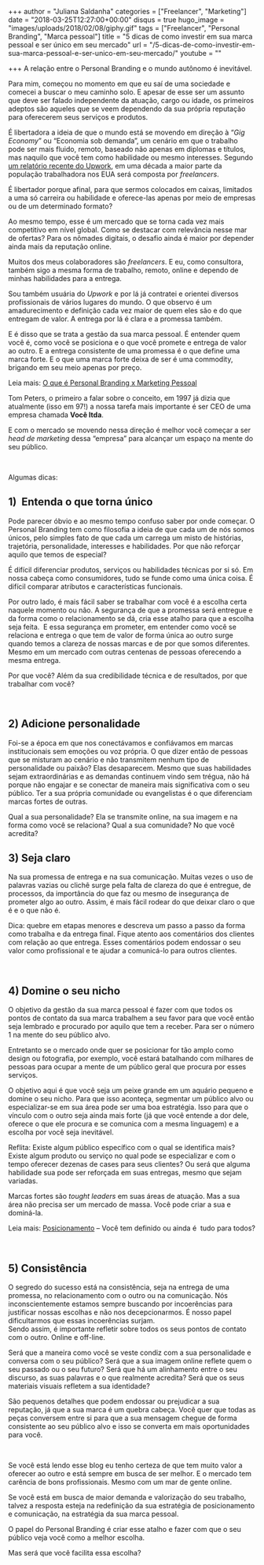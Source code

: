 +++
author = "Juliana Saldanha"
categories = ["Freelancer", "Marketing"]
date = "2018-03-25T12:27:00+00:00"
disqus = true
hugo_image = "images/uploads/2018/02/08/giphy.gif"
tags = ["Freelancer", "Personal Branding", "Marca pessoal"]
title = "5 dicas de como investir em sua marca pessoal e ser único em seu mercado"
url = "/5-dicas-de-como-investir-em-sua-marca-pessoal-e-ser-unico-em-seu-mercado/"
youtube = ""

+++
A relação entre o Personal Branding e o mundo autônomo é inevitável. 

Para mim, começou no momento em que eu saí de uma sociedade e comecei a buscar o meu caminho solo. E apesar de esse ser um assunto que deve ser falado independente da atuação, cargo ou idade, os primeiros adeptos são aqueles que se veem dependendo da sua própria reputação para oferecerem seus serviços e produtos. 

É libertadora a ideia de que o mundo está se movendo em direção à “_Gig Economy_” ou “Economia sob demanda”, um cenário em que o trabalho pode ser mais fluido, remoto, baseado não apenas em diplomas e títulos, mas naquilo que você tem como habilidade ou mesmo interesses. Segundo [um relatório recente do Upwork](https://www.upwork.com/i/freelancing-in-america/2017/), em uma década a maior parte da população trabalhadora nos EUA será composta por _freelancers_. 

É libertador porque afinal, para que sermos colocados em caixas, limitados a uma só carreira ou habilidade e oferece-las apenas por meio de empresas ou de um determinado formato?

Ao mesmo tempo, esse é um mercado que se torna cada vez mais competitivo em nível global. Como se destacar com relevância nesse mar de ofertas? Para os nômades digitais, o desafio ainda é maior por depender ainda mais da reputação online. 

Muitos dos meus colaboradores são _freelancers_. E eu, como consultora, também sigo a mesma forma de trabalho, remoto, online e dependo de minhas habilidades para a entrega. 

Sou também usuária do _Upwork_ e por lá já contratei e orientei diversos profissionais de vários lugares do mundo. O que observo é um amadurecimento e definição cada vez maior de quem eles são e do que entregam de valor. A entrega por lá é clara e a promessa também. 

E é disso que se trata a gestão da sua marca pessoal. É entender quem você é, como você se posiciona e o que você promete e entrega de valor ao outro. E a entrega consistente de uma promessa é o que define uma marca forte. E o que uma marca forte deixa de ser é uma commodity, brigando em seu meio apenas por preço. 

Leia mais: [O que é Personal Branding x Marketing Pessoal](http://julianasaldanha.com.br/o-que-e-personal-branding-x-marketing-pessoal/) 

Tom Peters, o primeiro a falar sobre o conceito, em 1997 já dizia que atualmente (isso em 97!) a nossa tarefa mais importante é ser CEO de uma empresa chamada **Você ltda**. 

E com o mercado se movendo nessa direção é melhor você começar a ser _head de marketing_ dessa “empresa” para alcançar um espaço na mente do seu público. 

 

Algumas dicas:

## 1)  Entenda o que torna único

Pode parecer óbvio e ao mesmo tempo confuso saber por onde começar. O Personal Branding tem como filosofia a ideia de que cada um de nós somos únicos, pelo simples fato de que cada um carrega um misto de histórias, trajetória, personalidade, interesses e habilidades. Por que não reforçar aquilo que temos de especial? 

É difícil diferenciar produtos, serviços ou habilidades técnicas por si só. Em nossa cabeça como consumidores, tudo se funde como uma única coisa. É difícil comparar atributos e características funcionais. 

Por outro lado, é mais fácil saber se trabalhar com você é a escolha certa naquele momento ou não. A segurança de que a promessa será entregue e da forma como o relacionamento se dá, cria esse atalho para que a escolha seja feita.  E essa segurança em prometer, em entender como você se relaciona e entrega o que tem de valor de forma única ao outro surge quando temos a clareza de nossas marcas e de por que somos diferentes. Mesmo em um mercado com outras centenas de pessoas oferecendo a mesma entrega. 

Por que você? Além da sua credibilidade técnica e de resultados, por que trabalhar com você?

 

## 2) Adicione personalidade

Foi-se a época em que nos conectávamos e confiávamos em marcas institucionais sem emoções ou voz própria. O que dizer então de pessoas que se misturam ao cenário e não transmitem nenhum tipo de personalidade ou paixão? Elas desaparecem. Mesmo que suas habilidades sejam extraordinárias e as demandas continuem vindo sem trégua, não há porque não engajar e se conectar de maneira mais significativa com o seu público. Ter a sua própria comunidade ou evangelistas é o que diferenciam marcas fortes de outras. 

Qual a sua personalidade? Ela se transmite online, na sua imagem e na forma como você se relaciona? Qual a sua comunidade? No que você acredita? 

## 3) Seja claro

Na sua promessa de entrega e na sua comunicação. Muitas vezes o uso de palavras vazias ou clichê surge pela falta de clareza do que é entregue, de processos, da importância do que faz ou mesmo de insegurança de prometer algo ao outro. Assim, é mais fácil rodear do que deixar claro o que é e o que não é. 

Dica: quebre em etapas menores e descreva um passo a passo da forma como trabalha e da entrega final. Fique atento aos comentários dos clientes com relação ao que entrega. Esses comentários podem endossar o seu valor como profissional e te ajudar a comunicá-lo para outros clientes. 

 

## 4) Domine o seu nicho

O objetivo da gestão da sua marca pessoal é fazer com que todos os pontos de contato da sua marca trabalhem a seu favor para que você então seja lembrado e procurado por aquilo que tem a receber. Para ser o número 1 na mente do seu público alvo. 

Entretanto se o mercado onde quer se posicionar for tão amplo como design ou fotografia, por exemplo, você estará batalhando com milhares de pessoas para ocupar a mente de um público geral que procura por esses serviços. 

O objetivo aqui é que você seja um peixe grande em um aquário pequeno e domine o seu nicho. Para que isso aconteça, segmentar um público alvo ou especializar-se em sua área pode ser uma boa estratégia. Isso para que o vínculo com o outro seja ainda mais forte (já que você entende a dor dele, oferece o que ele procura e se comunica com a mesma linguagem) e a escolha por você seja inevitável.  

Reflita: Existe algum público específico com o qual se identifica mais? Existe algum produto ou serviço no qual pode se especializar e com o tempo oferecer dezenas de cases para seus clientes? Ou será que alguma habilidade sua pode ser reforçada em suas entregas, mesmo que sejam variadas. 

Marcas fortes são _tought leaders_ em suas áreas de atuação. Mas a sua área não precisa ser um mercado de massa. Você pode criar a sua e dominá-la. 

Leia mais: [Posicionamento](http://julianasaldanha.com.br/posicionamento-essa-palavra-faz-parte-da-sua-rotina/) – Você tem definido ou ainda é  tudo para todos?

 

## 5) Consistência

O segredo do sucesso está na consistência, seja na entrega de uma promessa, no relacionamento com o outro ou na comunicação. Nós inconscientemente estamos sempre buscando por incoerências para justificar nossas escolhas e não nos decepcionarmos. É nosso papel dificultarmos que essas incoerências surjam.   
 Sendo assim, é importante refletir sobre todos os seus pontos de contato com o outro. Online e off-line. 

Será que a maneira como você se veste condiz com a sua personalidade e conversa com o seu público? Será que a sua imagem online reflete quem o seu passado ou o seu futuro? Será que há um alinhamento entre o seu discurso, as suas palavras e o que realmente acredita? Será que os seus materiais visuais refletem a sua identidade?

São pequenos detalhes que podem endossar ou prejudicar a sua reputação, já que a sua marca é um quebra cabeça. Você quer que todas as peças conversem entre si para que a sua mensagem chegue de forma consistente ao seu público alvo e isso se converta em mais oportunidades para você. 

 

Se você está lendo esse blog eu tenho certeza de que tem muito valor a oferecer ao outro e está sempre em busca de ser melhor. E o mercado tem carência de bons profissionais. Mesmo com um mar de gente online. 

Se você está em busca de maior demanda e valorização do seu trabalho, talvez a resposta esteja na redefinição da sua estratégia de posicionamento e comunicação, na estratégia da sua marca pessoal.

O papel do Personal Branding é criar esse atalho e fazer com que o seu público veja você como a melhor escolha. 

Mas será que você facilita essa escolha?